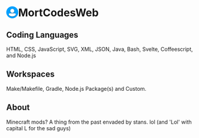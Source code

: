 # <img src="user.png" width="32" style="float:left;"></img> MortCodesWeb

## Coding Languages
HTML, CSS, JavaScript, SVG, XML, JSON, Java, Bash, Svelte, Coffeescript, and Node.js
## Workspaces
Make/Makefile, Gradle, Node.js Package(s) and Custom.
## About
Minecraft mods? A thing from the past envaded by stans. lol (and 'Lol' with capital L for the sad guys)
